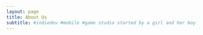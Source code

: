 ```yaml
---
layout: page
title: About Us
subtitle: #indiedev #mobile #game studio started by a girl and her boyfriend
---
```




